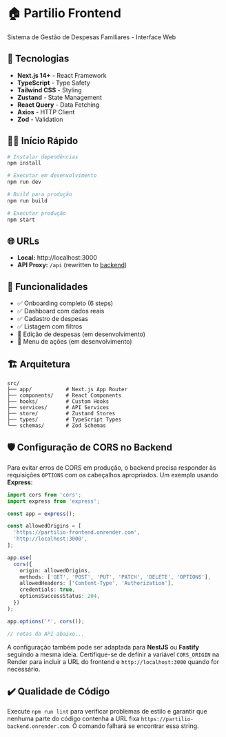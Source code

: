 # 🏠 Partilio Frontend

Sistema de Gestão de Despesas Familiares - Interface Web

## 🚀 Tecnologias

- **Next.js 14+** - React Framework
- **TypeScript** - Type Safety
- **Tailwind CSS** - Styling
- **Zustand** - State Management
- **React Query** - Data Fetching
- **Axios** - HTTP Client
- **Zod** - Validation

## 🏃‍♂️ Início Rápido

```bash
# Instalar dependências
npm install

# Executar em desenvolvimento
npm run dev

# Build para produção
npm run build

# Executar produção
npm start
```

## 🌐 URLs

- **Local:** http://localhost:3000
- **API Proxy:** `/api` (rewritten to [backend](https://partilio-backend.onrender.com))

## 📱 Funcionalidades

- ✅ Onboarding completo (6 steps)
- ✅ Dashboard com dados reais
- ✅ Cadastro de despesas
- ✅ Listagem com filtros
- 🔄 Edição de despesas (em desenvolvimento)
- 🔄 Menu de ações (em desenvolvimento)

## 🏗️ Arquitetura

```
src/
├── app/           # Next.js App Router
├── components/    # React Components
├── hooks/         # Custom Hooks
├── services/      # API Services
├── store/         # Zustand Stores
├── types/         # TypeScript Types
└── schemas/       # Zod Schemas
```

## 🛡️ Configuração de CORS no Backend

Para evitar erros de CORS em produção, o backend precisa responder às requisições `OPTIONS` com os cabeçalhos apropriados. Um exemplo usando **Express**:

```ts
import cors from 'cors';
import express from 'express';

const app = express();

const allowedOrigins = [
  'https://partilio-frontend.onrender.com',
  'http://localhost:3000',
];

app.use(
  cors({
    origin: allowedOrigins,
    methods: ['GET', 'POST', 'PUT', 'PATCH', 'DELETE', 'OPTIONS'],
    allowedHeaders: ['Content-Type', 'Authorization'],
    credentials: true,
    optionsSuccessStatus: 204,
  })
);

app.options('*', cors());

// rotas da API abaixo...
```

A configuração também pode ser adaptada para **NestJS** ou **Fastify** seguindo a mesma ideia. Certifique-se de definir a variável `CORS_ORIGIN` na Render para incluir a URL do frontend e `http://localhost:3000` quando for necessário.

## ✔️ Qualidade de Código

Execute `npm run lint` para verificar problemas de estilo e garantir que nenhuma parte do código contenha a URL fixa `https://partilio-backend.onrender.com`. O comando falhará se encontrar essa string.
